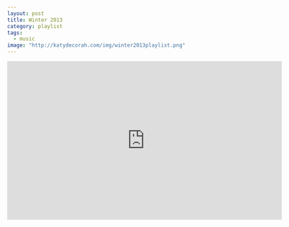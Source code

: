 ```yaml
---
layout: post
title: Winter 2013
category: playlist
tags: 
  - music
image: "http://katydecorah.com/img/winter2013playlist.png"
---
```


<iframe width="640" height="370" src="https://rd.io/i/QXaYuDNDioI/" frameborder="0">&nbsp;</iframe>
